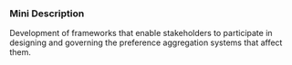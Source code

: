 ### Mini Description

Development of frameworks that enable stakeholders to participate in designing and governing the preference aggregation systems that affect them.
